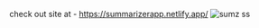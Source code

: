 check out site at - https://summarizerapp.netlify.app/
![sumz ss](https://github.com/user-attachments/assets/3522ea5b-15f2-482d-8d06-6dedaec43011)
